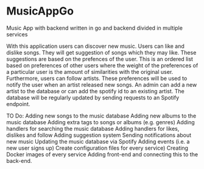 # MusicAppGo
Music App with backend written in go and backend divided in multiple services

With this application users can discover new music. Users can like and dislike songs. They will get suggestion of songs which they may like. These suggestions are based on the prefences of the user. This is an ordered list based on preferences of other users where the weight of the preferences of a particular user is the amount of similarities with the original user. Furthermore, users can follow artists. These preferences will be used to notify the user when an artist released new songs. An admin can add a new artist to the database or can add the spotify id to an existing artist. The database will be regularly updated by sending requests to an Spotify endpoint.

TO Do:
Adding new songs to the music database
Adding new albums to the music database
Adding extra tags to songs or albums (e.g. genres)
Adding handlers for searching the music database
Adding handlers for likes, dislikes and follow
Adding suggestion system
Sending notifications about new music
Updating the music database via Spotify
Adding events (i.e. a new user signs up)
Create configuration files for every service)
Creating Docker images of every service
Adding front-end and connecting this to the back-end.
